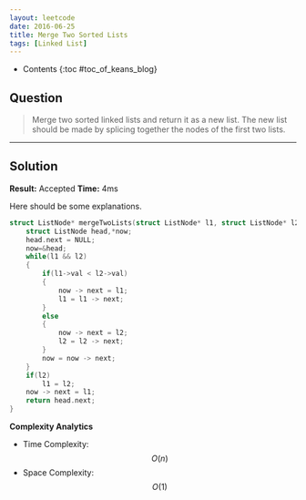 ```yaml
---
layout: leetcode
date: 2016-06-25
title: Merge Two Sorted Lists
tags: [Linked List]
---
```


* Contents
{:toc #toc_of_keans_blog}

## Question

> Merge two sorted linked lists and return it as a new list. The new list should be made by splicing together the nodes of the first two lists.
>
>

***

## Solution

**Result:** Accepted **Time:** 4ms

Here should be some explanations.

```c
struct ListNode* mergeTwoLists(struct ListNode* l1, struct ListNode* l2) {
    struct ListNode head,*now;
    head.next = NULL;
    now=&head;
    while(l1 && l2)
    {
        if(l1->val < l2->val)
        {
            now -> next = l1;
            l1 = l1 -> next;
        }
        else
        {
            now -> next = l2;
            l2 = l2 -> next;
        }
        now = now -> next;
    }
    if(l2)
        l1 = l2;
    now -> next = l1;
    return head.next;
}

```

**Complexity Analytics**

- Time Complexity: $$O(n)$$
- Space Complexity: $$O(1)$$
